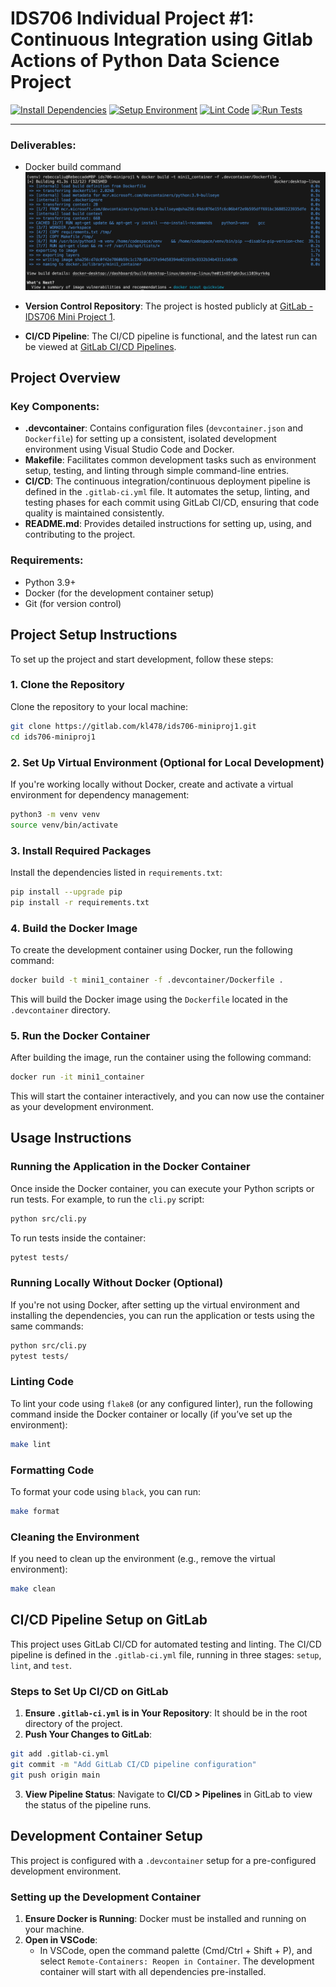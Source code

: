 # IDS706 Individual Project #1: Continuous Integration using Gitlab Actions of Python Data Science Project


[![Install Dependencies](https://github.com/your-username/your-repo/actions/workflows/install.yml/badge.svg)](https://github.com/your-username/your-repo/actions/workflows/install.yml)
[![Setup Environment](https://github.com/your-username/your-repo/actions/workflows/setup.yml/badge.svg)](https://github.com/your-username/your-repo/actions/workflows/setup.yml)
[![Lint Code](https://github.com/your-username/your-repo/actions/workflows/lint.yml/badge.svg)](https://github.com/your-username/your-repo/actions/workflows/lint.yml)
[![Run Tests](https://github.com/your-username/your-repo/actions/workflows/test.yml/badge.svg)](https://github.com/your-username/your-repo/actions/workflows/test.yml)

---

### Deliverables:
- Docker build command
![Docker](screenshots/Docker.png)

- **Version Control Repository**: The project is hosted publicly at [GitLab - IDS706 Mini Project 1](https://gitlab.com/kl478/ids706-miniproj1).
- **CI/CD Pipeline**: The CI/CD pipeline is functional, and the latest run can be viewed at [GitLab CI/CD Pipelines](https://gitlab.com/kl478/ids706-miniproj1/-/pipelines).

## Project Overview

### Key Components:
- **.devcontainer**: Contains configuration files (`devcontainer.json` and `Dockerfile`) for setting up a consistent, isolated development environment using Visual Studio Code and Docker.
- **Makefile**: Facilitates common development tasks such as environment setup, testing, and linting through simple command-line entries.
- **CI/CD**: The continuous integration/continuous deployment pipeline is defined in the `.gitlab-ci.yml` file. It automates the setup, linting, and testing phases for each commit using GitLab CI/CD, ensuring that code quality is maintained consistently.
- **README.md**: Provides detailed instructions for setting up, using, and contributing to the project.

### Requirements:
- Python 3.9+
- Docker (for the development container setup)
- Git (for version control)

## Project Setup Instructions

To set up the project and start development, follow these steps:

### 1. Clone the Repository

Clone the repository to your local machine:

```bash
git clone https://gitlab.com/kl478/ids706-miniproj1.git
cd ids706-miniproj1
```

### 2. Set Up Virtual Environment (Optional for Local Development)

If you're working locally without Docker, create and activate a virtual environment for dependency management:

```bash
python3 -m venv venv
source venv/bin/activate
```

### 3. Install Required Packages

Install the dependencies listed in `requirements.txt`:

```bash
pip install --upgrade pip
pip install -r requirements.txt
```

### 4. Build the Docker Image

To create the development container using Docker, run the following command:

```bash
docker build -t mini1_container -f .devcontainer/Dockerfile .
```

This will build the Docker image using the `Dockerfile` located in the `.devcontainer` directory.

### 5. Run the Docker Container

After building the image, run the container using the following command:

```bash
docker run -it mini1_container
```

This will start the container interactively, and you can now use the container as your development environment.

## Usage Instructions

### Running the Application in the Docker Container

Once inside the Docker container, you can execute your Python scripts or run tests. For example, to run the `cli.py` script:

```bash
python src/cli.py
```

To run tests inside the container:

```bash
pytest tests/
```

### Running Locally Without Docker (Optional)

If you're not using Docker, after setting up the virtual environment and installing the dependencies, you can run the application or tests using the same commands:

```bash
python src/cli.py
pytest tests/
```

### Linting Code

To lint your code using `flake8` (or any configured linter), run the following command inside the Docker container or locally (if you’ve set up the environment):

```bash
make lint
```

### Formatting Code

To format your code using `black`, you can run:

```bash
make format
```

### Cleaning the Environment

If you need to clean up the environment (e.g., remove the virtual environment):

```bash
make clean
```

## CI/CD Pipeline Setup on GitLab

This project uses GitLab CI/CD for automated testing and linting. The CI/CD pipeline is defined in the `.gitlab-ci.yml` file, running in three stages: `setup`, `lint`, and `test`.

### Steps to Set Up CI/CD on GitLab

1. **Ensure `.gitlab-ci.yml` is in Your Repository**: It should be in the root directory of the project.
2. **Push Your Changes to GitLab**: 

```bash
git add .gitlab-ci.yml
git commit -m "Add GitLab CI/CD pipeline configuration"
git push origin main
```

3. **View Pipeline Status**: Navigate to **CI/CD > Pipelines** in GitLab to view the status of the pipeline runs.

## Development Container Setup

This project is configured with a `.devcontainer` setup for a pre-configured development environment.

### Setting up the Development Container

1. **Ensure Docker is Running**: Docker must be installed and running on your machine.
2. **Open in VSCode**: 
   - In VSCode, open the command palette (Cmd/Ctrl + Shift + P), and select `Remote-Containers: Reopen in Container`. The development container will start with all dependencies pre-installed.
